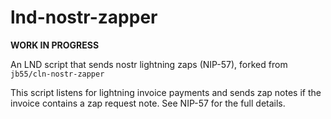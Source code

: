 
# lnd-nostr-zapper

**WORK IN PROGRESS**

An LND script that sends nostr lightning zaps (NIP-57), forked from `jb55/cln-nostr-zapper`

This script listens for lightning invoice payments and sends zap notes if the invoice contains a zap request note. See NIP-57 for the full details.
